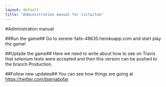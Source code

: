 ```yaml
---
layout: default
title: "Administration manual for tictactoe"
---
```

#Administration manual

##Run the game##
Go to serene-falls-48635.herokuapp.com and start play the game!

##Uptade the game##
Here we need to write about how to see on Travis that selenium tests were</break>
accepted and then this version can be pushed to the branch Production.

##Follow new updates##
You can see how things are going at https://twitter.com/bjarnabofar